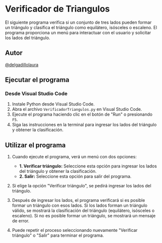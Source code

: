 # Verificador de Triangulos

El siguiente programa verifica si un conjunto de tres lados pueden formar un triángulo y clasifica el triángulo como equilátero, isósceles o escaleno. El programa proporciona un menú para interactuar con el usuario y solicitar los lados del triángulo.

## Autor

[@delgadillolaura](https://github.com/delgadillolaura)  

## Ejecutar el programa

### Desde Visual Studio Code

1. Instale Python desde Visual Studio Code.
2. Abra el archivo `VerificadorTriangulos.py` en Visual Studio Code.
3. Ejecute el programa haciendo clic en el botón de "Run" o presionando `F5`.
4. Siga las instrucciones en la terminal para ingresar los lados del triángulo y obtener la clasificación.

## Utilizar el programa

1. Cuando ejecute el programa, verá un menú con dos opciones:
   - **1. Verificar triángulo:** Seleccione esta opción para ingresar los lados del triángulo y obtener la clasificación.
   - **2. Salir:** Seleccione esta opción para salir del programa.

2. Si elige la opción "Verificar triángulo", se pedirá ingresar los lados del triángulo.  

3. Después de ingresar los lados, el programa verificará si es posible formar un triángulo con esos lados. Si los lados forman un triángulo válido, se mostrará la clasificación del triángulo (equilátero, isósceles o escaleno). Si no es posible formar un triángulo, se mostrará un mensaje de error.

4. Puede repetir el proceso seleccionando nuevamente "Verificar triángulo" o "Salir" para terminar el programa.